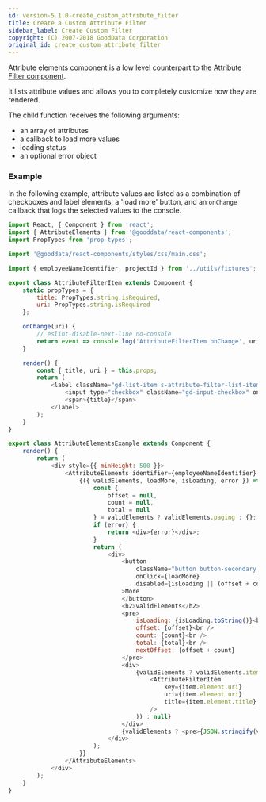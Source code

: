 ```yaml
---
id: version-5.1.0-create_custom_attribute_filter
title: Create a Custom Attribute Filter
sidebar_label: Create Custom Filter
copyright: (C) 2007-2018 GoodData Corporation
original_id: create_custom_attribute_filter
---
```


Attribute elements component is a low level counterpart to the [Attribute Filter component](attribute_filter_component.md).

It lists attribute values and allows you to completely customize how they are rendered.

The child function receives the following arguments:
*  an array of attributes
*  a callback to load more values
*  loading status
*  an optional error object

### Example

In the following example, attribute values are listed as a combination of checkboxes and label elements, a 'load more' button, and an ```onChange``` callback that logs the selected values to the console.

<!-- code from Examples: https://github.com/gooddata/gooddata-react-components/blob/master/examples/src/components/AttributeElementsExample.jsx -->

```javascript
import React, { Component } from 'react';
import { AttributeElements } from '@gooddata/react-components';
import PropTypes from 'prop-types';

import '@gooddata/react-components/styles/css/main.css';

import { employeeNameIdentifier, projectId } from '../utils/fixtures';

export class AttributeFilterItem extends Component {
    static propTypes = {
        title: PropTypes.string.isRequired,
        uri: PropTypes.string.isRequired
    };

    onChange(uri) {
        // eslint-disable-next-line no-console
        return event => console.log('AttributeFilterItem onChange', uri, event.target.value === 'on');
    }

    render() {
        const { title, uri } = this.props;
        return (
            <label className="gd-list-item s-attribute-filter-list-item" style={{ display: 'inline-flex' }}>
                <input type="checkbox" className="gd-input-checkbox" onChange={this.onChange(uri)} />
                <span>{title}</span>
            </label>
        );
    }
}

export class AttributeElementsExample extends Component {
    render() {
        return (
            <div style={{ minHeight: 500 }}>
                <AttributeElements identifier={employeeNameIdentifier} projectId={projectId} options={{ limit: 20 }}>
                    {({ validElements, loadMore, isLoading, error }) => {
                        const {
                            offset = null,
                            count = null,
                            total = null
                        } = validElements ? validElements.paging : {};
                        if (error) {
                            return <div>{error}</div>;
                        }
                        return (
                            <div>
                                <button
                                    className="button button-secondary s-show-more-filters-button"
                                    onClick={loadMore}
                                    disabled={isLoading || (offset + count === total)}
                                >More
                                </button>
                                <h2>validElements</h2>
                                <pre>
                                    isLoading: {isLoading.toString()}<br />
                                    offset: {offset}<br />
                                    count: {count}<br />
                                    total: {total}<br />
                                    nextOffset: {offset + count}
                                </pre>
                                <div>
                                    {validElements ? validElements.items.map(item => (
                                        <AttributeFilterItem
                                            key={item.element.uri}
                                            uri={item.element.uri}
                                            title={item.element.title}
                                        />
                                    )) : null}
                                </div>
                                {validElements ? <pre>{JSON.stringify(validElements, null, '  ')}</pre> : null}
                            </div>
                        );
                    }}
                </AttributeElements>
            </div>
        );
    }
}
```
